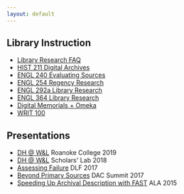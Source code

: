 ```yaml
---
layout: default
---
```


## Library Instruction
* [Library Research FAQ](https://mackenziekbrooks.info/slides/slides-library-research-faq.html)
* [HIST 211 Digital Archives](https://mackenziekbrooks.info/slides/hist211-digitalarchives.html)
* [ENGL 240 Evaluating Sources](https://mackenziekbrooks.info/slides/engl240-sources.html)
* [ENGL 254 Regency Research](https://mackenziekbrooks.info/slides/engl254-austen.html)
* [ENGL 292a Library Research](https://mackenziekbrooks.info/slides/engl292a-libraryresearch.html)
* [ENGL 364 Library Research](https://mackenziekbrooks.info/slides/engl364-libraryresearch.html)
* [Digital Memorials + Omeka](https://mackenziekbrooks.info/slides/engl295-omeka.html)
* [WRIT 100](https://mackenziekbrooks.info/slides/writ100-gertz-archival.html)


## Presentations
* [DH @ W&L](https://docs.google.com/presentation/d/1fVEiCt-gEfm-EmQSsUk_aEimCzGz15Cn1Cpeh_FoN7M/edit?usp=sharing) Roanoke College 2019
* [DH @ W&L](https://mackenziekbrooks.info/slides/regional-dh-20180309.html#/) Scholars' Lab 2018
* [Assessing Failure](https://mackenziekbrooks.info/slides/DLF17-specsgrading.html) DLF 2017
* [Beyond Primary Sources](https://mackenziekbrooks.info/slides/DACSummit-20171013.html) DAC Summit 2017
* [Speeding Up Archival Description with FAST](https://mackenziekbrooks.info/slides/speeding-up-archival-description-with-fast.html) ALA 2015